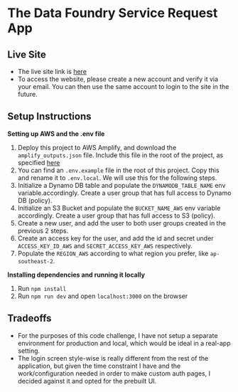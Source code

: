 # The Data Foundry Service Request App

## Live Site
- The live site link is [here](https://main.d16fbxf01y0g08.amplifyapp.com/)
- To access the website, please create a new account and verify it via your email. You can then use the same account to login to the site in the future.

## Setup Instructions

**Setting up AWS and the .env file**
1. Deploy this project to AWS Amplify, and download the `amplify_outputs.json` file. Include this file in the root of the project, as specified [here](https://docs.amplify.aws/nextjs/start/quickstart/nextjs-app-router-client-components/#4-set-up-local-environment)
2. You can find an `.env.example` file in the root of this project. Copy this and rename it to `.env.local`. We will use this for the following steps.
3. Initialize a Dynamo DB table and populate the `DYNAMODB_TABLE_NAME` env variable.accordingly. Create a user group that has full access to Dynamo DB (policy).
4. Initialize an S3 Bucket and populate the `BUCKET_NAME_AWS` env variable accordingly. Create a user group that has full access to S3 (policy).
5. Create a new user, and add the user to both user groups created in the previous 2 steps.
6. Create an access key for the user, and add the id and secret under `ACCESS_KEY_ID_AWS` and `SECRET_ACCESS_KEY_AWS` respectively.
7. Populate the `REGION_AWS` according to what region you prefer, like `ap-southeast-2`.

**Installing dependencies and running it locally**
1. Run `npm install`
2. Run `npm run dev` and open `localhost:3000` on the browser

## Tradeoffs
- For the purposes of this code challenge, I have not setup a separate environment for production and local, which would be ideal in a real-app setting.
- The login screen style-wise is really different from the rest of the application, but given the time constraint I have and the work/configuration needed in order to make custom auth pages, I decided against it and opted for the prebuilt UI.
